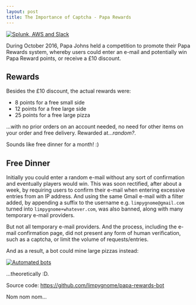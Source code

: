 ```yaml
---
layout: post
title: The Importance of Captcha - Papa Rewards
---
```


<a href="/assets/posts/2016-10-16-importance-of-captcha-papa-rewards/thumb.png">
    <img src="/assets/posts/2016-10-16-importance-of-captcha-papa-rewards/thumb.png" alt="Splunk, AWS and Slack" class="left" />
</a>

During October 2016, Papa Johns held a competition to promote their Papa Rewards system, whereby users could
enter an e-mail and potentially win Papa Reward points, or receive a £10 discount.

## Rewards
Besides the £10 discount, the actual rewards were:
- 8 points for a free small side
- 12 points for a free large side
- 25 points for a free large pizza

...with no prior orders on an account needed, no need for other items on your order and free delivery. Rewarded
at...<i>random?</i>.

Sounds like free dinner for a month! :)

## Free Dinner
Initially you could enter a random e-mail without any sort of confirmation and eventually players would win. This was
soon rectified, after about a week, by requiring users to confirm their e-mail when entering excessive entries from
an IP address. And using the same Gmail e-mail with a filter added, by appending a suffix to the username e.g.
`limpygnome@gmail.com` turned into `limpygnome+whatever.com`, was also banned, along with many temporary e-mail
providers.

But not all temporary e-mail providers. And the process, including the e-mail confirmation page, did not present
any form of human verification, such as a captcha, or limit the volume of requests/entries.


And as a result, a bot could mine large pizzas instead:

<p class="center">
    <a href="/assets/posts/2016-10-16-importance-of-captcha-papa-rewards/workers.png">
        <img src="/assets/posts/2016-10-16-importance-of-captcha-papa-rewards/workers-thumb.png" alt="Automated bots" />
    </a>
</p>

...theoretically :D.

Source code:
<https://github.com/limpygnome/papa-rewards-bot>

Nom nom nom...
